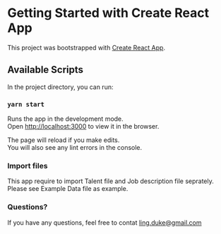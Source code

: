 # Getting Started with Create React App

This project was bootstrapped with [Create React App](https://github.com/facebook/create-react-app).

## Available Scripts

In the project directory, you can run:

### `yarn start`

Runs the app in the development mode.\
Open [http://localhost:3000](http://localhost:3000) to view it in the browser.

The page will reload if you make edits.\
You will also see any lint errors in the console.

### Import files

This app require to import Talent file and Job description file seprately.
Please see Example Data file as example.

### Questions?

If you have any questions, feel free to contat ling.duke@gmail.com
